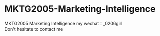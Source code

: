 # MKTG2005-Marketing-Intelligence
MKTG2005 Marketing Intelligence my wechat：_0206girl Don't hesitate to contact me
